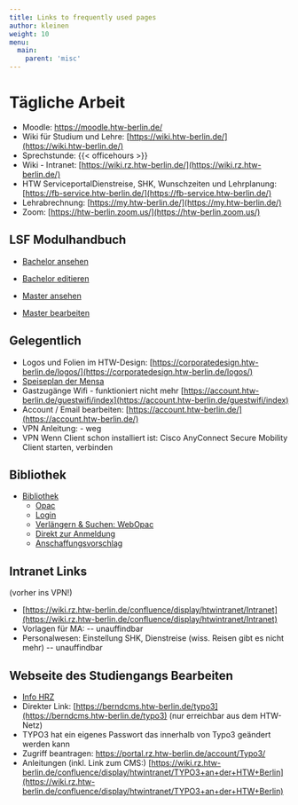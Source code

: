 ```yaml
---
title: Links to frequently used pages
author: kleinen
weight: 10
menu:
  main:
    parent: 'misc'
---
```


# Tägliche Arbeit

* Moodle: https://moodle.htw-berlin.de/
* Wiki für Studium und Lehre: [https://wiki.htw-berlin.de/](https://wiki.htw-berlin.de/)
* Sprechstunde: {{< officehours >}}
* Wiki - Intranet:  [https://wiki.rz.htw-berlin.de/](https://wiki.rz.htw-berlin.de/)
* HTW ServiceportalDienstreise, SHK, Wunschzeiten und Lehrplanung: [https://fb-service.htw-berlin.de/](https://fb-service.htw-berlin.de/)
* Lehrabrechnung: [https://my.htw-berlin.de/](https://my.htw-berlin.de/)
* Zoom: [https://htw-berlin.zoom.us/](https://htw-berlin.zoom.us/)

## LSF Modulhandbuch
* [Bachelor ansehen](https://lsf.htw-berlin.de/qisserver/rds?state=modulBeschrGast&moduleParameter=modDescr&struct=auswahlBaum&navigation=Y&next=tree.vm&nextdir=qispos/modulBeschr/gast&nodeID=auswahlBaum%7Cabschluss%3Aabschl%3D84%7Cstudiengang%3Astg%3D919%7CstgSpecials%3Avert%3D%2Cschwp%3D%2Ckzfa%3DH%2Cpversion%3D20112%7CkontoOnTop%3Apordnr%3D28584&expand=0&lastState=modulBeschrGast&asi=dTGrTIWIid9e5.VndJR.#auswahlBaum%7Cabschluss%3Aabschl%3D84%7Cstudiengang%3Astg%3D919%7CstgSpecials%3Avert%3D%2Cschwp%3D%2Ckzfa%3DH%2Cpversion%3D20112%7CkontoOnTop%3Apordnr%3D28584)

* [Bachelor editieren](https://lsf.htw-berlin.de/qisserver/rds?state=modulBeschrBearbeiter&moduleParameter=modDescr&struct=auswahlBaum&navigation=Y&next=tree.vm&nextdir=qispos/modulBeschr/bearbeiter&nodeID=auswahlBaum%7Cabschluss%3Aabschl%3D84%7Cstudiengang%3Astg%3D919%7CstgSpecials%3Avert%3D%2Cschwp%3D%2Ckzfa%3DH%2Cpversion%3D20112%7CkontoOnTop%3Apordnr%3D28584&expand=0&lastState=modulBeschrBearbeiter&asi=dTGrTIWIid9e5.VndJR.#auswahlBaum%7Cabschluss%3Aabschl%3D84%7Cstudiengang%3Astg%3D919%7CstgSpecials%3Avert%3D%2Cschwp%3D%2Ckzfa%3DH%2Cpversion%3D20112%7CkontoOnTop%3Apordnr%3D28584)

* [Master ansehen](https://lsf.htw-berlin.de/qisserver/rds?state=modulBeschrGast&moduleParameter=modDescr&struct=auswahlBaum&navigation=Y&next=tree.vm&nextdir=qispos/modulBeschr/gast&nodeID=auswahlBaum%7Cabschluss%3Aabschl%3D90%7Cstudiengang%3Astg%3D920%7CstgSpecials%3Avert%3D%2Cschwp%3D%2Ckzfa%3DH%2Cpversion%3D20162%7CkontoOnTop%3Apordnr%3D37419&expand=0&lastState=modulBeschrGast&asi=dTGrTIWIid9e5.VndJR.#auswahlBaum%7Cabschluss%3Aabschl%3D90%7Cstudiengang%3Astg%3D920%7CstgSpecials%3Avert%3D%2Cschwp%3D%2Ckzfa%3DH%2Cpversion%3D20162%7CkontoOnTop%3Apordnr%3D37419)

* [Master bearbeiten](https://lsf.htw-berlin.de/qisserver/rds?state=modulBeschrBearbeiter&moduleParameter=modDescr&struct=auswahlBaum&navigation=Y&next=tree.vm&nextdir=qispos/modulBeschr/bearbeiter&nodeID=auswahlBaum%7Cabschluss%3Aabschl%3D90%7Cstudiengang%3Astg%3D920%7CstgSpecials%3Avert%3D%2Cschwp%3D%2Ckzfa%3DH%2Cpversion%3D20162%7CkontoOnTop%3Apordnr%3D37419&expand=0&lastState=modulBeschrBearbeiter&asi=dTGrTIWIid9e5.VndJR.#auswahlBaum%7Cabschluss%3Aabschl%3D90%7Cstudiengang%3Astg%3D920%7CstgSpecials%3Avert%3D%2Cschwp%3D%2Ckzfa%3DH%2Cpversion%3D20162%7CkontoOnTop%3Apordnr%3D37419)

## Gelegentlich

* Logos und Folien im HTW-Design: [https://corporatedesign.htw-berlin.de/logos/](https://corporatedesign.htw-berlin.de/logos/)
* [Speiseplan der Mensa](https://www.stw.berlin/mensen/mensa-htw-wilhelminenhof.html)
* Gastzugänge Wifi - funktioniert nicht mehr [https://account.htw-berlin.de/guestwifi/index](https://account.htw-berlin.de/guestwifi/index)
* Account / Email bearbeiten: [https://account.htw-berlin.de/](https://account.htw-berlin.de/)
* VPN Anleitung: - weg
* VPN Wenn Client schon installiert ist: Cisco AnyConnect Secure Mobility Client starten, verbinden

## Bibliothek

* [Bibliothek](https://bibliothek.htw-berlin.de)
    * [Opac](https://sisis.rz.htw-berlin.de/InfoGuideClient/start.do?Login=opacWH&SEARCHType=2&BaseURL=this)
    * [Login](https://sisis.rz.htw-berlin.de/InfoGuideClient/loginpage.do?methodToCall=showLogin)
    * [Verlängern & Suchen: WebOpac](https://sisis.rz.htw-berlin.de/InfoGuideClient/start.do?Login=opacWH&SEARCHType=2&BaseURL=this)
    * [Direkt zur Anmeldung](https://sisis.rz.htw-berlin.de/InfoGuideClient/start.do)
    * [Anschaffungsvorschlag](https://bibliothek.htw-berlin.de/literatur-suchen/anschaffungsvorschlag/?no_cache=1)

## Intranet Links
(vorher ins VPN!)
* [https://wiki.rz.htw-berlin.de/confluence/display/htwintranet/Intranet](https://wiki.rz.htw-berlin.de/confluence/display/htwintranet/Intranet)
* Vorlagen für MA: -- unauffindbar
* Personalwesen: Einstellung SHK, Dienstreise (wiss. Reisen gibt es nicht mehr) -- unauffindbar

## Webseite des Studiengangs Bearbeiten

* [Info HRZ](https://rz.htw-berlin.de/portfolio/content-management-system/)
* Direkter Link: [https://berndcms.htw-berlin.de/typo3](https://berndcms.htw-berlin.de/typo3) (nur erreichbar aus dem HTW-Netz)
* TYPO3 hat ein eigenes Passwort das innerhalb von Typo3 geändert werden kann
* Zugriff beantragen: https://portal.rz.htw-berlin.de/account/Typo3/
* Anleitungen (inkl. Link zum CMS:) [https://wiki.rz.htw-berlin.de/confluence/display/htwintranet/TYPO3+an+der+HTW+Berlin](https://wiki.rz.htw-berlin.de/confluence/display/htwintranet/TYPO3+an+der+HTW+Berlin)
